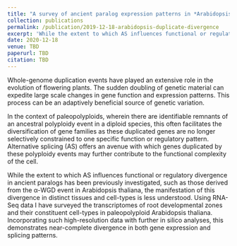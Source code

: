 ```yaml
---
title: "A survey of ancient paralog expression patterns in *Arabidopsis thaliana* root cell-types"
collection: publications
permalink: /publication/2019-12-18-arabidopsis-duplicate-divergence
excerpt: 'While the extent to which AS influences functional or regulatory divergence in ancient paralogs has been previously investigated, such as those derived from the α-WGD event in Arabidopsis thaliana, the manifestation of this divergence in distinct tissues and cell-types is less understood. Using RNA-Seq data I have surveyed the transcriptomes of root developmental zones and their constituent cell-types in paleopolyploid Arabidopsis thaliana. Incorporating such high-resolution data with further in silico analyses, this demonstrates near-complete divergence in both gene expression and splicing patterns.'
date: 2020-12-18
venue: TBD
paperurl: TBD
citation: TBD
---
```


Whole-genome duplication events have played an extensive role in the evolution of flowering plants. The sudden doubling of genetic material can expedite large scale changes in gene function and expression patterns. This process can be an adaptively beneficial source of genetic variation.

In the context of paleopolyploids, wherein there are identifiable remnants of an ancestral polyploidy event in a diploid species, this often facilitates the diversification of gene families as these duplicated genes are no longer selectively constrained to one specific function or regulatory pattern. Alternative splicing (AS) offers an avenue with which genes duplicated by these polyploidy events may further contribute to the functional complexity of the cell.

While the extent to which AS influences functional or regulatory divergence in ancient paralogs has been previously investigated, such as those derived from the α-WGD event in Arabidopsis thaliana, the manifestation of this divergence in distinct tissues and cell-types is less understood. Using RNA-Seq data I have surveyed the transcriptomes of root developmental zones and their constituent cell-types in paleopolyploid Arabidopsis thaliana. Incorporating such high-resolution data with further in silico analyses, this demonstrates near-complete divergence in both gene expression and splicing patterns.
